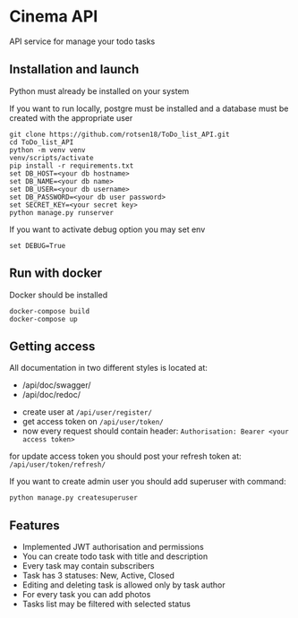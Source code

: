 # Cinema API

API service for manage your todo tasks

## Installation and launch

Python must already be installed on your system

If you want to run locally, postgre must be installed and 
a database must be created with the appropriate user

```shell
git clone https://github.com/rotsen18/ToDo_list_API.git
cd ToDo_list_API
python -m venv venv
venv/scripts/activate
pip install -r requirements.txt
set DB_HOST=<your db hostname>
set DB_NAME=<your db name>
set DB_USER=<your db username>
set DB_PASSWORD=<your db user password>
set SECRET_KEY=<your secret key>
python manage.py runserver
```

If you want to activate debug option you may set env
```shell
set DEBUG=True
```

## Run with docker

Docker should be installed

```shell
docker-compose build
docker-compose up
```

## Getting access

All documentation in two different styles is located at:
* /api/doc/swagger/
* /api/doc/redoc/

- create user at `/api/user/register/`
- get access token on `/api/user/token/`
- now every request should contain header:
`Authorisation: Bearer <your access token>`

for update access token you should post your refresh token at:
`/api/user/token/refresh/`

If you want to create admin user you should add superuser with command:
```shell
python manage.py createsuperuser
```

## Features

* Implemented JWT authorisation and permissions
* You can create todo task with title and description
* Every task may contain subscribers
* Task has 3 statuses: New, Active, Closed
* Editing and deleting task is allowed only by task author
* For every task you can add photos
* Tasks list may be filtered with selected status
